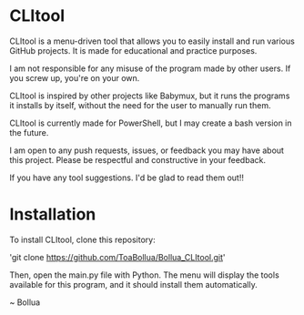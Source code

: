# CLItool

CLItool is a menu-driven tool that allows you to easily install and run various GitHub projects. It is made for educational and practice purposes.

I am not responsible for any misuse of the program made by other users. If you screw up, you're on your own.

CLItool is inspired by other projects like Babymux, but it runs the programs it installs by itself, without the need for the user to manually run them.

CLItool is currently made for PowerShell, but I may create a bash version in the future.

I am open to any push requests, issues, or feedback you may have about this project. Please be respectful and constructive in your feedback.

If you have any tool suggestions. I'd be glad to read them out!!

# Installation
To install CLItool, clone this repository:

'git clone https://github.com/ToaBollua/Bollua_CLItool.git'

Then, open the main.py file with Python. The menu will display the tools available for this program, and it should install them automatically.

~ Bollua